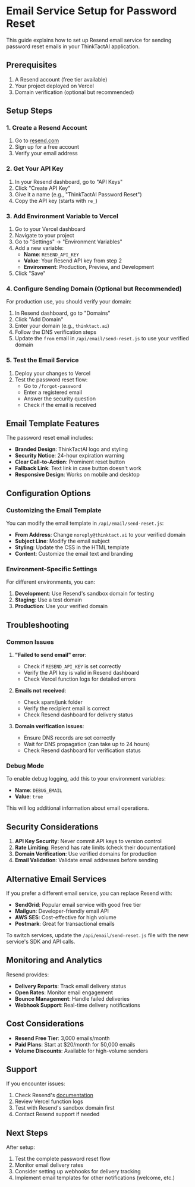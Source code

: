 # Email Service Setup for Password Reset

This guide explains how to set up Resend email service for sending password reset emails in your ThinkTactAI application.

## Prerequisites

1. A Resend account (free tier available)
2. Your project deployed on Vercel
3. Domain verification (optional but recommended)

## Setup Steps

### 1. Create a Resend Account

1. Go to [resend.com](https://resend.com)
2. Sign up for a free account
3. Verify your email address

### 2. Get Your API Key

1. In your Resend dashboard, go to "API Keys"
2. Click "Create API Key"
3. Give it a name (e.g., "ThinkTactAI Password Reset")
4. Copy the API key (starts with `re_`)

### 3. Add Environment Variable to Vercel

1. Go to your Vercel dashboard
2. Navigate to your project
3. Go to "Settings" → "Environment Variables"
4. Add a new variable:
   - **Name**: `RESEND_API_KEY`
   - **Value**: Your Resend API key from step 2
   - **Environment**: Production, Preview, and Development
5. Click "Save"

### 4. Configure Sending Domain (Optional but Recommended)

For production use, you should verify your domain:

1. In Resend dashboard, go to "Domains"
2. Click "Add Domain"
3. Enter your domain (e.g., `thinktact.ai`)
4. Follow the DNS verification steps
5. Update the `from` email in `/api/email/send-reset.js` to use your verified domain

### 5. Test the Email Service

1. Deploy your changes to Vercel
2. Test the password reset flow:
   - Go to `/forgot-password`
   - Enter a registered email
   - Answer the security question
   - Check if the email is received

## Email Template Features

The password reset email includes:

- **Branded Design**: ThinkTactAI logo and styling
- **Security Notice**: 24-hour expiration warning
- **Clear Call-to-Action**: Prominent reset button
- **Fallback Link**: Text link in case button doesn't work
- **Responsive Design**: Works on mobile and desktop

## Configuration Options

### Customizing the Email Template

You can modify the email template in `/api/email/send-reset.js`:

- **From Address**: Change `noreply@thinktact.ai` to your verified domain
- **Subject Line**: Modify the email subject
- **Styling**: Update the CSS in the HTML template
- **Content**: Customize the email text and branding

### Environment-Specific Settings

For different environments, you can:

1. **Development**: Use Resend's sandbox domain for testing
2. **Staging**: Use a test domain
3. **Production**: Use your verified domain

## Troubleshooting

### Common Issues

1. **"Failed to send email" error**:
   - Check if `RESEND_API_KEY` is set correctly
   - Verify the API key is valid in Resend dashboard
   - Check Vercel function logs for detailed errors

2. **Emails not received**:
   - Check spam/junk folder
   - Verify the recipient email is correct
   - Check Resend dashboard for delivery status

3. **Domain verification issues**:
   - Ensure DNS records are set correctly
   - Wait for DNS propagation (can take up to 24 hours)
   - Check Resend dashboard for verification status

### Debug Mode

To enable debug logging, add this to your environment variables:
- **Name**: `DEBUG_EMAIL`
- **Value**: `true`

This will log additional information about email operations.

## Security Considerations

1. **API Key Security**: Never commit API keys to version control
2. **Rate Limiting**: Resend has rate limits (check their documentation)
3. **Domain Verification**: Use verified domains for production
4. **Email Validation**: Validate email addresses before sending

## Alternative Email Services

If you prefer a different email service, you can replace Resend with:

- **SendGrid**: Popular email service with good free tier
- **Mailgun**: Developer-friendly email API
- **AWS SES**: Cost-effective for high volume
- **Postmark**: Great for transactional emails

To switch services, update the `/api/email/send-reset.js` file with the new service's SDK and API calls.

## Monitoring and Analytics

Resend provides:

- **Delivery Reports**: Track email delivery status
- **Open Rates**: Monitor email engagement
- **Bounce Management**: Handle failed deliveries
- **Webhook Support**: Real-time delivery notifications

## Cost Considerations

- **Resend Free Tier**: 3,000 emails/month
- **Paid Plans**: Start at $20/month for 50,000 emails
- **Volume Discounts**: Available for high-volume senders

## Support

If you encounter issues:

1. Check Resend's [documentation](https://resend.com/docs)
2. Review Vercel function logs
3. Test with Resend's sandbox domain first
4. Contact Resend support if needed

## Next Steps

After setup:

1. Test the complete password reset flow
2. Monitor email delivery rates
3. Consider setting up webhooks for delivery tracking
4. Implement email templates for other notifications (welcome, etc.) 